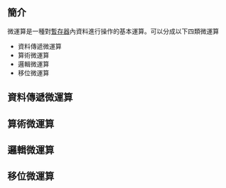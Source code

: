 ## 簡介
微運算是一種對[暫存器](Digital-Logic-Design/docs/knowledge-network-database-repository/暫存器.md)內資料進行操作的基本運算。可以分成以下四類微運算

- 資料傳遞微運算
- 算術微運算
- 邏輯微運算
- 移位微運算

## 資料傳遞微運算

## 算術微運算

## 邏輯微運算

## 移位微運算
